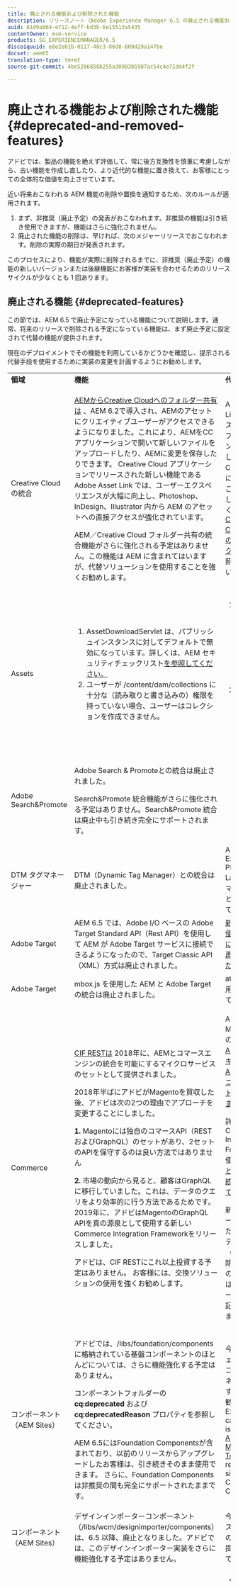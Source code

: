 ```yaml
---
title: 廃止される機能および削除された機能
description: リリースノート（Adobe Experience Manager 6.5 の廃止される機能および削除された機能）
uuid: 81d9a064-e712-4eff-bd3b-6e15513a5435
contentOwner: msm-service
products: SG_EXPERIENCEMANAGER/6.5
discoiquuid: e8e2e01b-0117-48c3-86d8-609d29a147be
docset: aem65
translation-type: tm+mt
source-git-commit: 4be5286858b255a30983b5987ac54c4e71dd4f2f

---
```



# 廃止される機能および削除された機能 {#deprecated-and-removed-features}

アドビでは、製品の機能を絶えず評価して、常に後方互換性を慎重に考慮しながら、古い機能を作成し直したり、より近代的な機能に置き換えて、お客様にとっての全体的な価値を向上させています。

近い将来おこなわれる AEM 機能の削除や置換を通知するため、次のルールが適用されます。

1. まず、非推奨（廃止予定）の発表がおこなわれます。非推奨の機能は引き続き使用できますが、機能はさらに強化されません。
1. 廃止された機能の削除は、早ければ、次のメジャーリリースでおこなわれます。削除の実際の期日が発表されます。

このプロセスにより、機能が実際に削除されるまでに、非推奨（廃止予定）の機能の新しいバージョンまたは後継機能にお客様が実装を合わせるためのリリースサイクルが少なくとも 1 回あります。

## 廃止される機能 {#deprecated-features}

この節では、AEM 6.5 で廃止予定になっている機能について説明します。通常、将来のリリースで削除される予定になっている機能は、まず廃止予定に設定されて代替の機能が提供されます。

現在のデプロイメントでその機能を利用しているかどうかを確認し、提示される代替手段を使用するために実装の変更を計画するようにお勧めします。

<table>
 <tbody>
  <tr>
   <td><b>領域</b></td>
   <td><b>機能</b></td>
   <td><b>代替手段</b></td>
  </tr>
  <tr>
   <td>Creative Cloudの統合</td>
   <td><p><a href="/help/assets/aem-cc-folder-sharing-best-practices.md">AEMからCreative Cloudへのフォルダー共有は</a> 、AEM 6.2で導入され、AEMのアセットにクリエイティブユーザーがアクセスできるようになりました。これにより、AEMをCCアプリケーションで開いて新しいファイルをアップロードしたり、AEMに変更を保存したりできます。 Creative Cloud アプリケーションでリリースされた新しい機能である Adobe Asset Link では、ユーザーエクスペリエンスが大幅に向上し、Photoshop、InDesign、Illustrator 内から AEM のアセットへの直接アクセスが強化されています。</p> <p>AEM／Creative Cloud フォルダー共有の統合機能がさらに強化される予定はありません。この機能は AEM に含まれてはいますが、代替ソリューションを使用することを強くお勧めします。</p> </td>
   <td>Adobe Asset LinkやAEMデスクトップアプリケーションを含む、新しいCreative Cloud統合機能に切り替えることをお勧めします。 詳しくは、<a href="/help/assets/aem-cc-integration-best-practices.md">AEM と Creative Cloud の統合のベストプラクティス</a>を参照してください。</td>
  </tr>
  <tr>
   <td>Assets</td>
   <td>
    <ol>
     <li>AssetDownloadServlet は、パブリッシュインスタンスに対してデフォルトで無効になっています。詳しくは、</a>AEM セキュリティチェックリスト<a href="/help/sites-administering/security-checklist.md">を参照してください。</a></li>
     <li>ユーザーが /content/dam/collections に十分な（読み取りと書き込みの）権限を持っていない場合、ユーザーはコレクションを作成できません。</li>
    </ol> </td>
   <td>
    <ol>
     <li>設定について詳しくは、<a href="/help/sites-administering/security-checklist.md">AEM セキュリティチェックリスト</a>を参照してください。</li>
     <li>ユーザーのアクセス制御設定を保持し、適切な権限を確保します。<br /> </li>
    </ol> </td>
  </tr>
  <tr>
   <td>Adobe Search&amp;Promote</td>
   <td><p>Adobe Search &amp; Promoteとの統合は廃止されました。</p> <p>Search&amp;Promote 統合機能がさらに強化される予定はありません。Search&amp;Promote 統合は廃止中も引き続き完全にサポートされます。</p> </td>
   <td> </td>
  </tr>
  <tr>
   <td>DTM タグマネージャー</td>
   <td>DTM（Dynamic Tag Manager）との統合は廃止されました。</td>
   <td>Adobe Experience Platform Launch をタグマネージャーとして使用してください。</td>
  </tr>
  <tr>
   <td>Adobe Target</td>
   <td>AEM 6.5 では、Adobe I/O ベースの Adobe Target Standard API（Rest API）を使用して AEM が Adobe Target サービスに接続できるようになったので、Target Classic API（XML）方式は廃止されました。</td>
   <td><a href="https://helpx.adobe.com/experience-manager/kt/sites/using/aem-sites-target-standard-technical-video-understand.html">新しい API を使用するように統合機能を再設定してください。</a></td>
  </tr>
  <tr>
   <td>Adobe Target</td>
   <td>mbox.js を使用した AEM と Adobe Target の統合は廃止されました。</td>
   <td>at.js 1.x の使用に切り替えてください。</td>
  </tr>
  <tr>
   <td>Commerce</td>
   <td><p><a href="https://github.com/adobe/commerce-cif-api" target="_blank">CIF RESTは</a> 2018年に、AEMとコマースエンジンの統合を可能にするマイクロサービスのセットとして提供されました。</p> <p>2018年半ばにアドビがMagentoを買収した後、アドビは次の2つの理由でアプローチを変更することにしました。 </p> <p><strong>1.</strong> Magentoには独自のコマースAPI（RESTおよびGraphQL）のセットがあり、2セットのAPIを保守するのは良い方法ではありません </p> <p><strong>2.</strong> 市場の動向から見ると、顧客はGraphQLに移行していました。これは、データのクエリをより効率的に行う方法であるためです。 2019年に、アドビはMagentoのGraphQL APIを真の源泉として使用する新しいCommerce Integration Frameworkをリリースしました。</p> <p>アドビは、CIF RESTにこれ以上投資する予定はありません。 お客様には、交換ソリューションの使用を強くお勧めします。</p> </td>
   <td><p>AEM-Magento統合の場合は、 <a href="https://github.com/adobe/aem-cif-project-archetype" target="_blank">AEM CIFアーキタイプ</a>、 <a href="https://github.com/adobe/aem-core-cif-components" target="_blank">AEM CIFコアコンポーネントに切り替えます</a></p> <p>詳しくは、Commerce Integration Frameworkを使用した <a href="https://www.adobe.io/apis/experiencecloud/commerce-integration-framework/integrations.html#!AdobeDocs/commerce-cif-documentation/master/integrations/02-AEM-Magento.md" target="_blank">AEMとMagentoの統合を参照してください</a> 。</p> <p>新しいアプローチを使用したサードパーティ（Magentoを除く）の統合のサポートは、当社のロードマップに記載されています。</p> </td>
  </tr>
  <tr>
   <td>コンポーネント（AEM Sites）</td>
   <td><p>アドビでは、/libs/foundation/components に格納されている基盤コンポーネントのほとんどについては、さらに機能強化する予定はありません。</p> <p>コンポーネントフォルダーの <strong>cq:deprecated</strong> および <strong>cq:deprecatedReason</strong> プロパティを参照してください。</p> <p>AEM 6.5にはFoundation Componentsが含まれており、以前のリリースからアップグレードしたお客様は、引き続きそのまま使用できます。 さらに、Foundation Componentsは非推奨の間も完全にサポートされたままです。 </p> </td>
   <td>今後のプロジェクトには、コアコンポーネントを使用することをお勧めします。Existing sites can remain as is or use the <a href="https://github.com/adobe/aem-modernize-tools">AEM Modernize Tools Suite</a> to refactor the site to use Core Components.</td>
  </tr>
  <tr>
   <td>コンポーネント（AEM Sites）</td>
   <td>デザインインポーターコンポーネント（/libs/wcm/designimporter/components）は、6.5 以降、廃止となりました。アドビでは、このデザインインポーター実装をさらに機能強化する予定はありません。</td>
   <td>今後のリリースで使用事例の代替実装を提供する予定です。</td>
  </tr>
  <tr>
   <td>コンポーネント（AEM Forms）</td>
   <td><p>署名手順を使用すると、アダプティブフォームを検証し、署名することができます。 以前のリリースでは、署名手順では、Adobe SignとScribbleの両方の署名コンポーネントを署名フィールドとして使用できました。 AEM 6.5 Formsでは、Scribble Signatureベースの署名エクスペリエンスの署名手順が非推奨となりました。</p> </td>
   <td>
    <ul>
     <li>新規インストールを実行した場合：
      <ul>
       <li>アダプティブフォームの署名ステップ内で、Adobe Signベースの署名エクスペリエンスを使用します。</li>
       <li>アダプティブフォーム、インタラクティブな通信、およびHTML5フォームでは、スタンドアロンの手書き署名コンポーネントを使用します。</li>
      </ul> </li>
     <li>以前のリリースからAEM 6.5 Formsにアップグレードした場合：<br />
      <ul>
       <li>この機能を既に使用しているフォームで、引き続き署名手順の手書き署名ベースの署名エクスペリエンスを使用します。<br /> </li>
       <li>新しいフォームを作成する場合は、署名手順内で、スタンドアロンの手書き署名コンポーネントまたはAdobe Signベースの署名エクスペリエンスを使用します。 </li>
      </ul> </li>
    </ul> <p> </p> <p> </p> </td>
  </tr>
  <tr>
   <td>Foundation</td>
   <td><p>Granite オフロードフレームワーク</p> <p>アセット処理を外部化するために 5.6.1 に導入されたオフロードフレームワークの機能がさらに強化される予定はありません。 </p> </td>
   <td>アドビでは、クラウドネイティブな次世代オフロードフレームワークの構築に取り組んでいます。</td>
  </tr>
  <tr>
   <td>開発者向け</td>
   <td><p>Hobbes.js</p> <p>アドビでは、hobbes.jsユーザーインターフェイスのテストフレームワークをさらに強化する予定はありません。</p> </td>
   <td>Seleniumの自動化をご利用のお客様には、</td>
  </tr>
  <tr>
   <td>開発者向け</td>
   <td><p>jQuery UI クライアントライブラリ</p> <p>配布版（クイックスタート）の一部として含まれている jQuery UI クライアントライブラリがさらに保守および更新される予定はありません。</p> </td>
   <td>プロジェクトコードベースにコードを追加する際に、引き続きjQuery UIを必要とするお客様に推奨します。</td>
  </tr>
  <tr>
   <td>開発者向け</td>
   <td><p>jQuery Animationクライアントライブラリ(granite.jquery.animation)</p> <p>配布版（クイックスタート）の一部として含まれている jQuery アニメーションクライアントライブラリがさらに保守および更新される予定はありません。</p> </td>
   <td>プロジェクトコードベースにコードを追加する際に、引き続きjQuery Animationsが必要なお客様に推奨します。</td>
  </tr>
  <tr>
   <td>開発者向け</td>
   <td><p>Handlebars クライアントライブラリ</p> <p>配布版（クイックスタート）の一部として含まれている Handlebars クライアントライブラリがさらに保守および更新される予定はありません。</p> </td>
   <td>コードをプロジェクトコードベースに追加する際に、引き続きHandlebarを使用することをお勧めします。</td>
  </tr>
  <tr>
   <td>開発者向け</td>
   <td><p>Lawnchair クライアントライブラリ</p> <p>配布版（クイックスタート）の一部として含まれている Lawnchair クライアントライブラリがさらに保守および更新される予定はありません。</p> </td>
   <td>Adobeでは、引き続きLawnchairをコードに追加する必要があるお客様のプロジェクトコードベースへの追加をお勧めします。</td>
  </tr>
  <tr>
   <td>開発者向け</td>
   <td><p>Granite.Sling.js クライアントライブラリ</p> <p>配布版（クイックスタート）の一部として含まれている Granite.Sling.js クライアントライブラリの機能がさらに強化される予定はありません。</p> </td>
   <td>ライブラリの機能に依存しているお客様は、コードを使用しなくなるようにリファクタリングすることをお勧めします。</td>
  </tr>
  <tr>
   <td>開発者向け</td>
   <td>YUI を使用した JavaScript クライアントライブラリの圧縮／軽量化。YUI ライブラリがさらに更新される予定はありません。AEM 6.4までは、YUIはJavaScriptを縮小するようにデフォルト設定されていましたが、Google Closure Compiler(GCC)に切り替えるオプションもありました。 AEM 6.5 以降は、GCC がデフォルトになっています。</td>
   <td>AEM 6.5にアップグレードしてGCCに切り替え、実装を行うことをお勧めします。</td>
  </tr>
  <tr>
   <td>開発者向け</td>
   <td><p>CRXDE Lite のクラシック UI ダイアログエディター</p> <p>配布版（クイックスタート）の一部として含まれているクラシック UI ダイアログエディターの機能がさらに強化される予定はありません。</p> </td>
   <td> </td>
  </tr>
  <tr>
   <td>Forms</td>
   <td><p>AEM MobileとのAEM Formsの統合&lt;は廃止されました。 </p> </td>
   <td>代替手段はありません。 </td>
  </tr>
 </tbody>
</table>

## 削除された機能 {#removed-features}

この節では、AEM 6.5から削除された機能に関するリストを説明します。以前のリリースでは、これらの機能は非推奨としてマークされていました。

| 領域 | 機能 | 代替手段 |
|--- |--- |--- |
| Analyticsアクティビティマップ | AEMに含まれるアクティビティマップのバージョン。 | Adobe Analytics API 内のセキュリティ変更により、AEM に含まれているバージョンの Activity Map は使用できなくなりました。Adobe Analyticsが提供 [するActivityMapプラグインを使用します](https://docs.adobe.com/content/help/ja-JP/analytics/analyze/activity-map/getting-started/get-started-users/activitymap-install.translate.html)。 |
| 統合 | ExactTarget統合はデフォルトの配布(Quickstart)から削除され、使用できなくなりました。 | 代替手段はありません。 |
| 統合 | Salesforce Force API との統合はデフォルトの配布版（クイックスタート）から削除され、パッケージ共有からインストールする追加パッケージになりました。 | 機能は引き続き利用できます。 |
| Forms | Adobe Central 製品がサポートされなくなったので、Adobe Central Migration Bridge サービスのサポートが削除されました。 | 代替手段はありません。 |
| Forms | `com.adobe.fd.df.fdinternal.model.ConfigurationInstance` | 代替手段はありません。 |
| Forms | `com.adobe.fd.ccm.channels.print.fdinternal.api.service.PrintDataTransformer` | 代替手段はありません。 |
| Forms | LiveCycle ES4 SP1からJEE上のAEM 6.5 Formsへのシングルホップアップグレードは利用できません | AEM Formsアップグ [レードドキュメントで](../forms/using/upgrade.md) 、利用可能なアップグレードパスを参照してください。 |
| 開発者向け | デフォルトの配布版（クイックスタート）から Firebug Lite が削除されました | ブラウザー組み込みのデベロッパーコンソールを使用してください。 |
| 開発者向け | Remove `customJavaScriptPath` support in HTML Client Library Manager. | 代替手段はありません。 |
| Assets | AEM 6.5では、アセットのオフロード機能が削除されました。 | 代替手段はありません。 |
| キャッシュ | `system/console/slingjsp` が削除されました。 | クラスとスライトリーキャッシュは、Apache Sling Commons FileSystem ClassLoaderバンドルの下に格納されます。 AEM Web Consoleでバンドル番号を確認し、キャッシュフォルダーをファイルシステムから直接削除できます(`crx-quickstart/launchpad/felix/bundle<ID>`)。 |

## 次期リリースに関する予告 {#pre-announcement-for-next-release}

このセクションで予告する将来のリリースの変更内容は、廃止ではありませんが、お客様に影響します。計画を立てる際の参考情報としてご覧ください。

| 領域 | 機能 | お知らせ |
|--- |--- |--- |
| Foundation | UI フレームワーク | Coral UI 2 コンポーネントは 2019 年に廃止される予定です。Coral UI 3 は AEM 6.2 で導入され、AEM 6.5 は完全に Coral 3 に基づいています。Coral 2 を使用してカスタム UI を構築しているお客様およびパートナー様については、Coral 3 へのリファクタリングをおこなうことをお勧めします。アドビでは、Coral 2 のダイアログを Coral 3 に変換するツールを提供しています（](/help/sites-developing/dialog-conversion.md)詳細情報[）。 |
